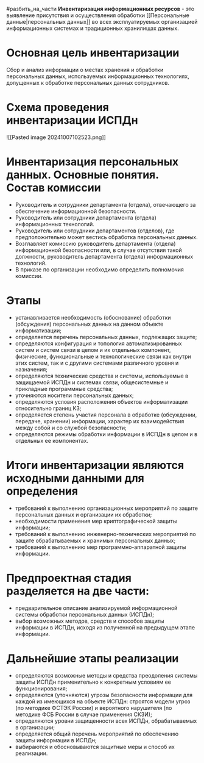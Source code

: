 #разбить_на_части 
**Инвентаризация информационных ресурсов** - это выявление присутствия и осуществления обработки [[Персональные данные|персональных  данных]]  во  всех эксплуатируемых организацией информационных системах и традиционных хранилищах данных.

# Основная цель инвентаризации

Сбор и анализ информации о местах хранения и обработки персональных данных, используемых информационных технологиях, допущенных к обработке персональных данных сотрудников.

# Схема проведения инвентаризации ИСПДн

![[Pasted image 20241007102523.png]]

# Инвентаризация персональных данных. Основные понятия. Состав комиссии

- Руководитель и сотрудники департамента (отдела), отвечающего за обеспечение информационной безопасности.
- Руководитель или сотрудники департамента (отдела) информационных технологий.
- Руководитель или сотрудники департаментов (отделов), где предположительно может вестись обработка персональных данных.
- Возглавляет комиссию руководитель департамента (отдела) информационной безопасности или, в случае отсутствия такой должности, руководитель департамента (отдела) информационных технологий.
- В приказе по организации необходимо определить полномочия комиссии.



# Этапы

- устанавливается необходимость (обоснование) обработки (обсуждения) персональных данных на данном объекте информатизации;
- определяется перечень персональных данных, подлежащих защите;
- определяются конфигурация и топология автоматизированных систем и систем связи в целом и их отдельных компонент, физические, функциональные и технологические связи как внутри этих систем, так и с другими системами различного уровня и назначения;
- определяются технические средства и системы, используемые в защищаемой ИСПДн и системах связи, общесистемные и прикладные программные средства;
- уточняются носители персональных данных;
- определяются условия расположения объектов информатизации относительно границ КЗ;
- определяется степень участия персонала в обработке (обсуждении, передаче, хранении) информации, характер их взаимодействия между собой и со службой безопасности;
- определяются режимы обработки информации в ИСПДн в целом и в отдельных ее компонентах.


# Итоги инвентаризации являются исходными данными для определения

- требований к выполнению организационных мероприятий по защите персональных данных и организации их обработки;
- необходимости применения мер криптографической защиты информации;
- требований к выполнению инженерно-технических мероприятий по защите обрабатываемых и хранимых персональных данных;
- требований к выполнению мер программно-аппаратной защиты информации.


# Предпроектная стадия разделяется на две части:

- предварительное описание анализируемой информационной системы обработки персональных данных (ИСПДн);
- выбор возможных методов, средств и способов защиты информации в ИСПДн, исходя из полученной на предыдущем этапе информации.
# Дальнейшие этапы реализации

- определяются возможные методы и средства преодоления системы защиты ИСПДн применительно к конкретным условиям ее функционирования;
- определяются (уточняются) угрозы безопасности информации для каждой из имеющихся на объекте ИСПДн: строятся модели угроз (по методике ФСТЭК России) и вероятного нарушителя (по методике ФСБ России в случае применения СКЗИ);
- определяются уровни защищенности всех ИСПДн, обрабатываемых в организации;
- определяется общий перечень мероприятий по обеспечению защиты информации в ИСПДн;
- выбираются и обосновываются защитные меры и способ их реализации.